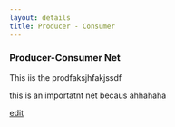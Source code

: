 ```yaml
---
layout: details 
title: Producer - Consumer 
---
```


### Producer-Consumer Net
This iis the prodfaksjhfakjssdf

<script>
    // pnet1
    var states_pnet1 = [
        {label:'a', y:10, x:20},
        {label:'b', y:30, x:20},
        {label:'c', y:10, x:80},
        {label:'d', y:30, x:80},
        {label:'queue', y:20, x:50},
    ]

    var transitions_pnet1 = [
        {label: 'x', y: 20, x: 30,
            pre: {a: 1},
            post: { queue: 1, b: 1 }
        },
        {label: 'y', y: 20, x: 10,
            pre: {b: 1},
            post: {a: 1}
        },
        {label: 'w', y: 20, x: 70,
            pre: {queue: 1, d: 1},
            post: {c: 1}
        },
        {label: 'z', y: 20, x: 90,
            pre: {c: 1},
            post: {d: 1}}
    ];

    var marking_pnet1 = {a: 1, d: 1};
    // end pnet1    

    // insert net 
    insertNet(states_pnet1, transitions_pnet1, marking_pnet1, 4);
</script>

this is an importatnt net becaus ahhahaha

[edit](https://github.com/PetriNets/petrinets.github.io/edit/master/producer-consumer.md)